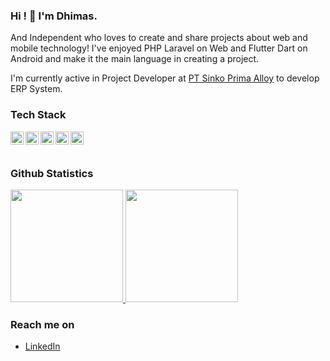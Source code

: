### Hi ! 👋 I'm Dhimas.

And Independent who loves to create and share projects about web and mobile technology! I've enjoyed PHP Laravel on Web and Flutter Dart on Android and make it the main language in creating a project.

I'm currently active in Project Developer at <a href="https://elitech.id/">PT Sinko Prima Alloy</a> to develop ERP System.


### Tech Stack
<a href="https://www.javascript.com/"><img align="left" alt="JavaScript" title="JavaScript" width="21px" src="https://upload.wikimedia.org/wikipedia/commons/9/99/Unofficial_JavaScript_logo_2.svg" /></a>
<a href="https://laravel.com/"><img align="left" alt="Laravel" title="Laravel" width="21px" src="https://upload.wikimedia.org/wikipedia/commons/3/3d/LaravelLogo.png" /></a>
<a href="https://vuejs.org/"><img align="left" alt="VueJS" title="VueJS" width="21px" src="https://upload.wikimedia.org/wikipedia/commons/9/95/Vue.js_Logo_2.svg" /></a>
<a href="https://wordpress.com"><img align="left" alt="Wordpress" title="Wordpress" width="21px" src="https://upload.wikimedia.org/wikipedia/commons/9/98/WordPress_blue_logo.svg" /></a>
<a href="https://www.mysql.com/"><img align="left" alt="Wordpress" title="Wordpress" width="21px" src="https://cdn.worldvectorlogo.com/logos/mysql-6.svg" /></a><br><br>

### Github Statistics
<p align="left">
<a href="https://github.com/dimaseka83">
  <img height="180em" src="https://github-readme-stats-eight-theta.vercel.app/api?username=dimasmds&show_icons=true&theme=algolia&include_all_commits=true&count_private=true"/>
  <img height="180em" src="https://github-readme-stats-eight-theta.vercel.app/api/top-langs/?username=dimasmds&layout=compact&langs_count=8&theme=algolia"/>
</a>
</p>

### Reach me on
- <a href="https://linkedin.com/in/dhimas-prasetya/">LinkedIn</a>
